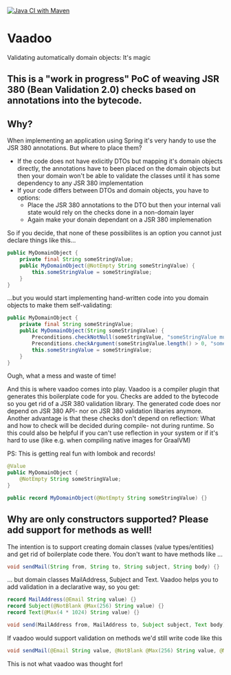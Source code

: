 [![Java CI with Maven](https://github.com/pfichtner/vaadoo/actions/workflows/maven.yml/badge.svg)](https://github.com/pfichtner/vaadoo/actions/workflows/maven.yml)

# Vaadoo
Validating automatically domain objects: It's magic

## This is a "work in progress" PoC of weaving JSR 380 (Bean Validation 2.0) checks based on annotations into the bytecode. 

## Why? 
When implementing an application using Spring it's very handy to use the JSR 380 annotations. But where to place them? 
- If the code does not have exlicitly DTOs but mapping it's domain objects directly, the annotations have to been placed on the domain objects but then your domain won't be able to validate the classes until it has some dependency to any JSR 380 implementation
- If your code differs between DTOs and domain objects, you have to options: 
  - Place the JSR 380 annotations to the DTO but then your internal vali state would rely on the checks done in a non-domain layer
  - Again make your donain dependant on a JSR 380 implemenation

So if you decide, that none of these possibilites is an option you cannot just declare things like this...

```java
public MyDomainObject {
    private final String someStringValue;
    public MyDomainObject(@NotEmpty String someStringValue) {
        this.someStringValue = someStringValue;
    }
}
```

...but you would start implementing hand-written code into you domain objects to make them self-validating: 

```java
public MyDomainObject {
    private final String someStringValue;
    public MyDomainObject(String someStringValue) {
        Preconditions.checkNotNull(someStringValue, "someStringValue must not be null");
        Preconditions.checkArgument(someStringValue.length() > 0, "someStringValue must not be empty");
        this.someStringValue = someStringValue;
    }
}
```

Ough, what a mess and waste of time! 

And this is where vaadoo comes into play. Vaadoo is a compiler plugin that generates this boilerplate code for you. Checks are added to the bytecode so you get rid of a JSR 380 validation library. The generated code does nor depend on JSR 380 API- nor on JSR 380 validation libaries anymore. Another advantage is that these checks don't depend on reflection: What and how to check will be decided during compile- not during runtime. So this could also be helpful if you can't use reflection in your system or if it's hard to use (like e.g. when compiling native images for GraalVM)


PS: This is getting real fun with lombok and records! 
```java
@Value
public MyDomainObject {
    @NotEmpty String someStringValue;
}
```

```java
public record MyDomainObject(@NotEmpty String someStringValue) {}
```

## Why are only constructors supported? Please add support for methods as well! 

The intention is to support creating domain classes (value types/entities) and get rid of boilerplate code there. 
You don't want to have methods like ...
```java
void sendMail(String from, String to, String subject, String body) {}
```

... but domain classes MailAddress, Subject and Text. Vaadoo helps you to add validation in a declarative way, so you get: 
```java
record MailAddress(@Email String value) {}
record Subject(@NotBlank @Max(256) String value) {}
record Text(@Max(4 * 1024) String value) {}

void send(MailAddress from, MailAddress to, Subject subject, Text body) {}
```

If vaadoo would support validation on methods we'd still write code like this
```java
void sendMail(@Email String value, @NotBlank @Max(256) String value, @Max(4 * 1024) String value) {}
```

This is not what vaadoo was thought for! 

